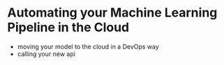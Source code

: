 # Automating your Machine Learning Pipeline in the Cloud

- moving your model to the cloud in a DevOps way
- calling your new api